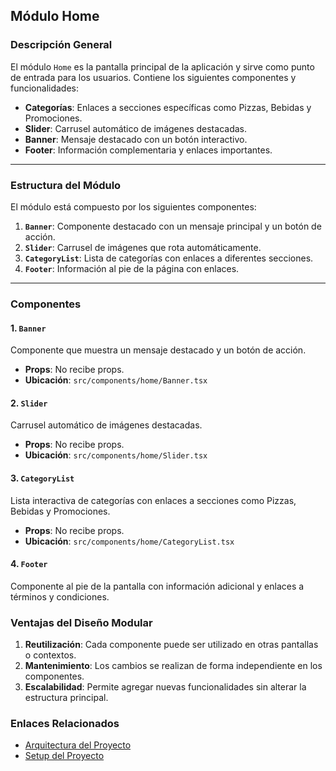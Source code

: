 ## **Módulo Home**

### **Descripción General**
El módulo `Home` es la pantalla principal de la aplicación y sirve como punto de entrada para los usuarios. Contiene los siguientes componentes y funcionalidades:

- **Categorías**: Enlaces a secciones específicas como Pizzas, Bebidas y Promociones.
- **Slider**: Carrusel automático de imágenes destacadas.
- **Banner**: Mensaje destacado con un botón interactivo.
- **Footer**: Información complementaria y enlaces importantes.

---

### **Estructura del Módulo**

El módulo está compuesto por los siguientes componentes:

1. **`Banner`**: Componente destacado con un mensaje principal y un botón de acción.
2. **`Slider`**: Carrusel de imágenes que rota automáticamente.
3. **`CategoryList`**: Lista de categorías con enlaces a diferentes secciones.
4. **`Footer`**: Información al pie de la página con enlaces.

---

### **Componentes**

#### **1. `Banner`**
Componente que muestra un mensaje destacado y un botón de acción.

- **Props**: No recibe props.
- **Ubicación**: `src/components/home/Banner.tsx`

#### **2. `Slider`**
Carrusel automático de imágenes destacadas.

- **Props**: No recibe props.
- **Ubicación**: `src/components/home/Slider.tsx`

#### **3. `CategoryList`**
Lista interactiva de categorías con enlaces a secciones como Pizzas, Bebidas y Promociones.

- **Props**: No recibe props.
- **Ubicación**: `src/components/home/CategoryList.tsx`

#### **4. `Footer`**
Componente al pie de la pantalla con información adicional y enlaces a términos y condiciones.

### **Ventajas del Diseño Modular**
1. **Reutilización**: Cada componente puede ser utilizado en otras pantallas o contextos.
2. **Mantenimiento**: Los cambios se realizan de forma independiente en los componentes.
3. **Escalabilidad**: Permite agregar nuevas funcionalidades sin alterar la estructura principal.


### **Enlaces Relacionados**
- [Arquitectura del Proyecto](./architecture.md)
- [Setup del Proyecto](./setup.md)
